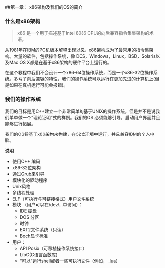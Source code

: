 ##第一章： x86架构及我们的OS的简介

### 什么是x86架构

> x86 是一个用于描述基于Intel 8086 CPU的向后兼容指令集集架构的术语。

从1981年在IBM的PC机版本解释出现以来。x86架构成为了最常用的指令集架构。大量的软件，包括操作系统，像 DOS，Windows，Linux，BSD，Solaris以及Mac OS X都是在基于x86架构的硬件平台上运行的。

在这个教程中我们不会设计一个x86-64位操作系统，而是一个x86-32位操作系统。多亏了向后兼容的特性，我们的操作系统可以运行在更加先进的计算机上(但是如果在真机运行可能会报错)。

### 我们的操作系统

我们的目标是用C++建立一个非常简单的基于UNIX的操作系统，但是并不是说我们单单做一个“理论证明”式的样例。我们的OS 必须能够引导，启动用户界面并且能够进行拓展。

我们的OS将基于x86架构来构建，在32位环境中运行，并且兼容IBM的个人电脑。

**说明**

* 使用C++ 编码
* x86-32位架构
* 通过Grub来引导
* 模块化的驱动程序
* Unix风格
* 多线程处理
* ELF（可执行与可链接格式）用户文件系统
* 模块 （用户可以在/dev/...中访问）：
	* IDE 硬盘
	* DOS 分区
	* 时钟
	* EXT2文件系统（只读）
	* Boch显卡标准
* 用户：
	* API Posix（可移植操作系统接口）
	* LibC(C语言函数库)
	* “可以”运行shell或者一些可执行文件（例如， .lua）
